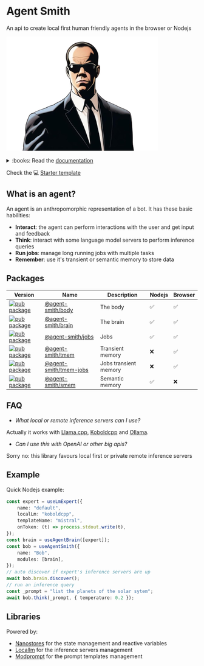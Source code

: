 # Agent Smith

An api to create local first human friendly agents in the browser or Nodejs

![Agent Smith](docsite/public/img/agentsmith.png)

<details>
<summary>:books: Read the <a href="https://synw.github.io/agent-smith">documentation</a></summary>

 - [The body](https://synw.github.io/agent-smith/the_body)
    - [Overview](https://synw.github.io/agent-smith/the_body/overview)
    - [Install](https://synw.github.io/agent-smith/the_body/install)
    - [Basic agent](https://synw.github.io/agent-smith/the_body/basic_agent)
     - [Interactions](https://synw.github.io/agent-smith/the_body/interactions)
        - [Talk](https://synw.github.io/agent-smith/the_body/interactions/talk)
        - [Components](https://synw.github.io/agent-smith/the_body/interactions/components)
        - [Confirm](https://synw.github.io/agent-smith/the_body/interactions/confirm)
 - [The brain](https://synw.github.io/agent-smith/the_brain)
    - [Overview](https://synw.github.io/agent-smith/the_brain/overview)
    - [Install](https://synw.github.io/agent-smith/the_brain/install)
    - [Basics](https://synw.github.io/agent-smith/the_brain/basics)
    - [Options](https://synw.github.io/agent-smith/the_brain/options)
    - [Grammars](https://synw.github.io/agent-smith/the_brain/grammars)
    - [Multiple experts](https://synw.github.io/agent-smith/the_brain/multiple_experts)
     - [Templates](https://synw.github.io/agent-smith/the_brain/templates)
        - [Basics](https://synw.github.io/agent-smith/the_brain/templates/basics)
        - [History](https://synw.github.io/agent-smith/the_brain/templates/history)
        - [Few shots](https://synw.github.io/agent-smith/the_brain/templates/few_shots)
 - [Jobs](https://synw.github.io/agent-smith/jobs)
    - [Get started](https://synw.github.io/agent-smith/jobs/get_started)
    - [Create a job](https://synw.github.io/agent-smith/jobs/create_a_job)
    - [Config](https://synw.github.io/agent-smith/jobs/config)
    - [State management](https://synw.github.io/agent-smith/jobs/state_management)
    - [Memory](https://synw.github.io/agent-smith/jobs/memory)
 - [Transient memory](https://synw.github.io/agent-smith/transient_memory)
    - [Get started](https://synw.github.io/agent-smith/transient_memory/get_started)
    - [Usage](https://synw.github.io/agent-smith/transient_memory/usage)
    - [Api](https://synw.github.io/agent-smith/transient_memory/api)
 - [Semantic memory](https://synw.github.io/agent-smith/semantic_memory)
    - [Get started](https://synw.github.io/agent-smith/semantic_memory/get_started)
    - [Initialize](https://synw.github.io/agent-smith/semantic_memory/initialize)
    - [Write operations](https://synw.github.io/agent-smith/semantic_memory/write_operations)
    - [Read operations](https://synw.github.io/agent-smith/semantic_memory/read_operations)
 - [Examples](https://synw.github.io/agent-smith/examples)
    - [Data viz](https://synw.github.io/agent-smith/examples/data_viz)

</details>

Check the :computer: [Starter template](https://github.com/synw/agent-smith/tree/main/template)

## What is an agent?

An agent is an anthropomorphic representation of a bot. It has these basic habilities:

- **Interact**: the agent can perform interactions with the user and get input and feedback
- **Think**: interact with some language model servers to perform inference queries
- **Run jobs**: manage long running jobs with multiple tasks
- **Remember**: use it's transient or semantic memory to store data

## Packages

| Version | Name | Description | Nodejs | Browser |
| --- | --- | --- | --- | --- |
| [![pub package](https://img.shields.io/npm/v/@agent-smith/body)](https://www.npmjs.com/package/@agent-smith/body) | [@agent-smith/body](https://github.com/synw/agent-smith/tree/main/packages/body) | The body | :white_check_mark: | :white_check_mark:
| [![pub package](https://img.shields.io/npm/v/@agent-smith/brain)](https://www.npmjs.com/package/@agent-smith/brain) | [@agent-smith/brain](https://github.com/synw/agent-smith/tree/main/packages/brain) | The brain | :white_check_mark: | :white_check_mark:
| [![pub package](https://img.shields.io/npm/v/@agent-smith/jobs)](https://www.npmjs.com/package/@agent-smith/jobs) | [@agent-smith/jobs](https://github.com/synw/agent-smith/tree/main/packages/jobs) | Jobs | :white_check_mark: | :white_check_mark:
| [![pub package](https://img.shields.io/npm/v/@agent-smith/tmem)](https://www.npmjs.com/package/@agent-smith/tmem) | [@agent-smith/tmem](https://github.com/synw/agent-smith/tree/main/packages/tmem) | Transient memory | :x: | :white_check_mark:
| [![pub package](https://img.shields.io/npm/v/@agent-smith/tmem-jobs)](https://www.npmjs.com/package/@agent-smith/tmem-jobs) | [@agent-smith/tmem-jobs](https://github.com/synw/agent-smith/tree/main/packages/tmem-jobs) | Jobs transient memory | :x: | :white_check_mark:
| [![pub package](https://img.shields.io/npm/v/@agent-smith/smem)](https://www.npmjs.com/package/@agent-smith/smem) | [@agent-smith/smem](https://github.com/synw/agent-smith/tree/main/packages/smem) | Semantic memory | :white_check_mark: | :x:

## FAQ

- *What local or remote inference servers can I use?*

Actually it works with [Llama.cpp](https://github.com/ggerganov/llama.cpp/tree/master/examples/server),
[Koboldcpp](https://github.com/LostRuins/koboldcpp) and [Ollama](https://github.com/ollama/ollama).

- *Can I use this with OpenAI or other big apis?*

Sorry no: this library favours local first or private remote inference servers

## Example

Quick Nodejs example:

```ts
const expert = useLmExpert({
    name: "default",
    localLm: "koboldcpp",
    templateName: "mistral",
    onToken: (t) => process.stdout.write(t),
});
const brain = useAgentBrain([expert]);
const bob = useAgentSmith({
    name: "Bob",
    modules: [brain],
});
// auto discover if expert's inference servers are up
await bob.brain.discover();
// run an inference query
const _prompt = "list the planets of the solar sytem";
await bob.think(_prompt, { temperature: 0.2 });
```

## Libraries

Powered by:

- [Nanostores](https://github.com/nanostores/nanostores) for the state management and reactive variables
- [Locallm](https://github.com/synw/locallm) for the inference servers management
- [Modprompt](https://github.com/synw/modprompt) for the prompt templates management
